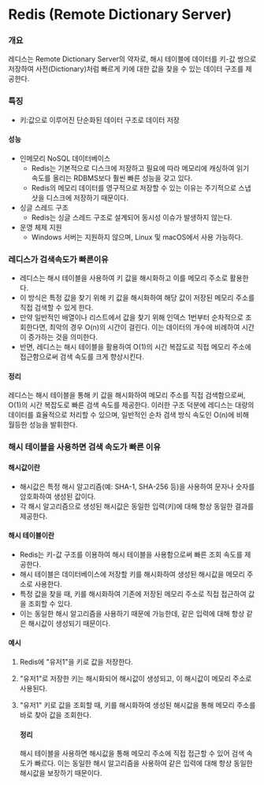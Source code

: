 # Redis (Remote Dictionary Server)

### 개요

레디스는 Remote Dictionary Server의 약자로, 해시 테이블에 데이터를 키-값 쌍으로 저장하여 사전(Dictionary)처럼 빠르게 키에 대한 값을 찾을 수 있는 데이터 구조를 제공한다.

### 특징

- 키:값으로 이루어진 단순화된 데이터 구조로 데이터 저장

#### 성능

- 인메모리 NoSQL 데이터베이스
  - Redis는 기본적으로 디스크에 저장하고 필요에 따라 메모리에 캐싱하여 읽기 속도를 올리는 RDBMS보다 훨씬 빠른 성능을 갖고 있다.
  - Redis의 메모리 데이터를 영구적으로 저장할 수 있는 이유는 주기적으로 스냅샷을 디스크에 저장하기 때문이다.
- 싱글 스레드 구조
  - Redis는 싱글 스레드 구조로 설계되어 동시성 이슈가 발생하지 않는다.
- 운영 체제 지원
  - Windows 서버는 지원하지 않으며, Linux 및 macOS에서 사용 가능하다.

### 레디스가 검색속도가 빠른이유

- 레디스는 해시 테이블을 사용하여 키 값을 해시화하고 이를 메모리 주소로 활용한다.
- 이 방식은 특정 값을 찾기 위해 키 값을 해시화하여 해당 값이 저장된 메모리 주소를 직접 검색할 수 있게 한다.
- 만약 일반적인 배열이나 리스트에서 값을 찾기 위해 인덱스 1번부터 순차적으로 조회한다면, 최악의 경우 O(n)의 시간이 걸린다. 이는 데이터의 개수에 비례하여 시간이 증가하는 것을 의미한다.
- 반면, 레디스는 해시 테이블을 활용하여 O(1)의 시간 복잡도로 직접 메모리 주소에 접근함으로써 검색 속도를 크게 향상시킨다.

#### 정리

레디스는 해시 테이블을 통해 키 값을 해시화하여 메모리 주소를 직접 검색함으로써, O(1)의 시간 복잡도로 빠른 검색 속도를 제공한다. 이러한 구조 덕분에 레디스는 대량의 데이터를 효율적으로 처리할 수 있으며, 일반적인 순차 검색 방식 속도인 O(n)에 비해 월등한 성능을 발휘한다.

### 해시 테이블을 사용하면 검색 속도가 빠른 이유

#### 해시값이란

- 해시값은 특정 해시 알고리즘(예: SHA-1, SHA-256 등)을 사용하여 문자나 숫자를 암호화하여 생성된 값이다.
- 각 해시 알고리즘으로 생성된 해시값은 동일한 입력(키)에 대해 항상 동일한 결과를 제공한다.

#### 해시 테이블이란

- Redis는 키-값 구조를 이용하여 해시 테이블을 사용함으로써 빠른 조회 속도를 제공한다.
- 해시 테이블은 데이터베이스에 저장할 키를 해시화하여 생성된 해시값을 메모리 주소로 사용한다.
- 특정 값을 찾을 때, 키를 해시화하여 기존에 저장된 메모리 주소로 직접 접근하여 값을 조회할 수 있다.
- 이는 동일한 해시 알고리즘을 사용하기 때문에 가능한데, 같은 입력에 대해 항상 같은 해시값이 생성되기 때문이다.

#### 예시

1. Redis에 "유저1"을 키로 값을 저장한다.
2. "유저1"로 저장한 키는 해시화되어 해시값이 생성되고, 이 해시값이 메모리 주소로 사용된다.
3. "유저1" 키로 값을 조회할 때, 키를 해시화하여 생성된 해시값을 통해 메모리 주소를 바로 찾아 값을 조회한다.

   #### 정리

   해시 테이블을 사용하면 해시값을 통해 메모리 주소에 직접 접근할 수 있어 검색 속도가 빠르다. 이는 동일한 해시 알고리즘을 사용하여 같은 입력에 대해 항상 동일한 해시값을 보장하기 때문이다.
